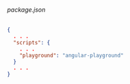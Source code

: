 ###### package.json
```json
{
  . . . 
  "scripts": {
    . . .
    "playground": "angular-playground"
  }
  . . . 
}
```
